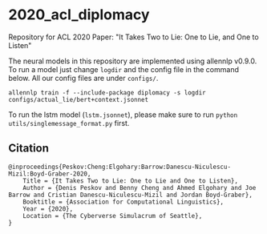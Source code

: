 # 2020_acl_diplomacy
Repository for ACL 2020 Paper: "It Takes Two to Lie: One to Lie, and One to Listen"

The neural models in this repository are implemented using allennlp v0.9.0. To run a model just change `logdir` and the config file in the command below. All our config files are under `configs/`. 

```
allennlp train -f --include-package diplomacy -s logdir configs/actual_lie/bert+context.jsonnet
```

To run the lstm model (`lstm.jsonnet`), please make sure to run `python utils/singlemessage_format.py` first.

## Citation
```
@inproceedings{Peskov:Cheng:Elgohary:Barrow:Danescu-Niculescu-Mizil:Boyd-Graber-2020,
	Title = {It Takes Two to Lie: One to Lie and One to Listen},
	Author = {Denis Peskov and Benny Cheng and Ahmed Elgohary and Joe Barrow and Cristian Danescu-Niculescu-Mizil and Jordan Boyd-Graber},
	Booktitle = {Association for Computational Linguistics},
	Year = {2020},
	Location = {The Cyberverse Simulacrum of Seattle},
}
```
